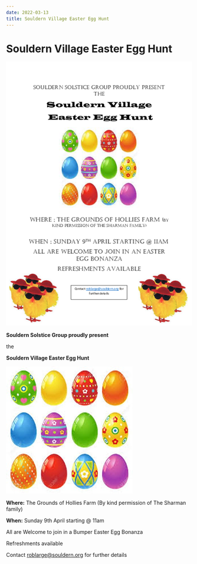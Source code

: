 ```yaml
---
date: 2022-03-13
title: Souldern Village Easter Egg Hunt
---
```


# Souldern Village  Easter Egg Hunt

![poster](easter-egg-2023-0.png)

**Souldern Solstice Group proudly present**

the

**Souldern Village Easter Egg Hunt**

![eggs](easteregg2022.jpg)


**Where:**  The Grounds of Hollies Farm (By
kind permission of The Sharman family)

**When:**  Sunday 9th April starting @ 11am

All are Welcome to join in a Bumper Easter Egg Bonanza


Refreshments available 

Contact [roblarge@souldern.org](mailto:roblarge@souldern.org) for
further details
 



